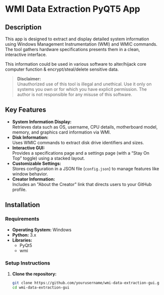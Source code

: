 # WMI Data Extraction PyQT5 App

## Description
This app is designed to extract and display detailed system information using Windows Management Instrumentation (WMI) and WMIC commands. The tool gathers hardware specifications presents them in a clean, interactive interface.

This information could be used in various software to alter/hijack core computer function & encrypt/steal/delete sensitive data.


> **Disclaimer:**  
> Unauthorized use of this tool is illegal and unethical. Use it only on systems you own or for which you have explicit permission. The author is not responsible for any misuse of this software.



## Key Features
- **System Information Display:**  
  Retrieves data such as OS, username, CPU details, motherboard model, memory, and graphics card information via WMI.
- **Disk Information:**  
  Uses WMIC commands to extract disk drive identifiers and sizes.
- **Interactive GUI:**  
  Provides a specifications page and a settings page (with a “Stay On Top” toggle) using a stacked layout.
- **Customizable Settings:**  
  Stores configuration in a JSON file (`config.json`) to manage features like window behavior.
- **Creator Information:**  
  Includes an "About the Creator" link that directs users to your GitHub profile.

## Installation

### Requirements
- **Operating System:** Windows
- **Python:** 3.x
- **Libraries:**  
  - PyQt5  
  - wmi

### Setup Instructions
1. **Clone the repository:**
   ```bash
   git clone https://github.com/yourusername/wmi-data-extraction-gui.git
   cd wmi-data-extraction-gui